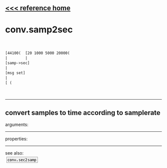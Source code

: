 [<<< reference home](ceammc_lib.md)
---

# conv.samp2sec

```


[44100(  [20 1000 5000 20000(
|        |
[samp->sec]
|
[msg set]
|
[ (

            
```
---
convert samples to time according to samplerate
---
arguments:


---
properties:


---
see also:<br>
[![conv.sec2samp](img/object_conv.sec2samp.png)](conv.sec2samp.md)
